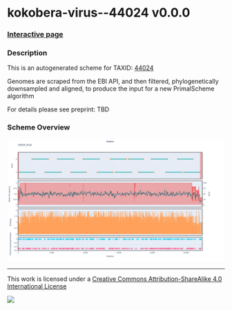 # kokobera-virus--44024 v0.0.0

### [Interactive page](https://chrisgkent.github.io/schemes/kokobera-virus--44024-1000-v0.0.0)

### Description

This is an autogenerated scheme for TAXID: [44024](https://www.ncbi.nlm.nih.gov/Taxonomy/Browser/wwwtax.cgi?mode=Info&id=44024&lvl=3&lin=f&keep=1&srchmode=1&unlock)

Genomes are scraped from the EBI API, and then filtered, phylogenetically downsampled and aligned, to produce the input for a new PrimalScheme algorithm

For details please see preprint: TBD

### Scheme Overview

![Alt text](work/44024_final.png '44024_final.png')

------------------------------------------------------------------------

This work is licensed under a [Creative Commons Attribution-ShareAlike 4.0 International License](http://creativecommons.org/licenses/by-sa/4.0/) 

![](https://i.creativecommons.org/l/by-sa/4.0/88x31.png)